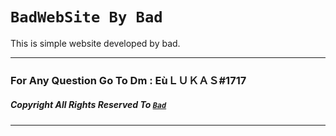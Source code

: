 # `BadWebSite By Bad`

This is simple website developed by bad.

------------------------------------------------------------------------------------

### For Any Question Go To Dm : EùＬＵＫＡＳ#1717

##### Copyright All Rights Reserved To [`Bad`](https://www.youtube.com/channel/UCKh6D-uY87Bb0y0w7XqUlzQ)


------------------------------------------------------------------------------------


